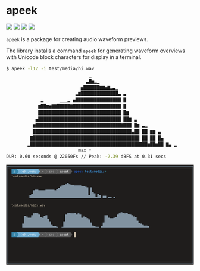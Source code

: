 # apeek

![](https://img.shields.io/github/license/iluvcapra/apeek.svg) ![](https://img.shields.io/pypi/pyversions/apeek.svg) [![](https://img.shields.io/pypi/v/apeek.svg)](https://pypi.org/project/apeek/) ![](https://img.shields.io/pypi/wheel/apeek.svg)

`apeek` is a package for creating audio waveform previews.

The library installs a command `apeek` for generating waveform overviews with Unicode 
block characters for display in a terminal.

```sh
$ apeek -l12 -i test/media/hi.wav 
                               ▁                                                                     
                              ▃█▅▂▁                                                                  
                            ▅██████▇▇▅▇▃▄▁                                                           
                          ▃▇██████████████▄ ▄                                                        
             ▂      ▁▁▁▂ ▄█████████████████ █                                                        
            ▆██▆▅▇▇█████▇██████████████████ █                                                        
            ███████████████████████████████ █▆                                                       
           ▄███████████████████████████████ ██▆ ▃                                                    
          ▅████████████████████████████████▇███ █▆ ▃▂                                                
          █████████████████████████████████████▄██ ██ ▆▆ ▄                                           
         ▇████████████████████████████████████████ ██ ██ █▄                                          
        ▁█████████████████████████████████████████▇██▅██▅██ ▆▃ ▁                                     
                           max ↑                                                                     
DUR: 0.60 seconds @ 22050Fs // Peak: -2.39 dBFS at 0.31 secs                                         
```
![Screenshot](docs/apeek.png)

